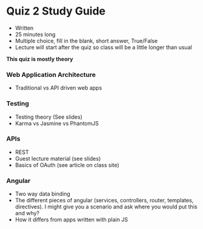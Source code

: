 Quiz 2 Study Guide
==================

* Written
* 25 minutes long
* Multiple choice, fill in the blank, short answer, True/False
* Lecture will start after the quiz so class will be a little longer than usual

__This quiz is mostly theory__

### Web Application Architecture

* Traditional vs API driven web apps

### Testing

* Testing theory (See slides)
* Karma vs Jasmine vs PhantomJS

### APIs

* REST
* Guest lecture material (see slides)
* Basics of OAuth (see article on class site)

### Angular

* Two way data binding
* The different pieces of angular (services, controllers, router, templates, directives). I might give you a scenario and ask where you would put this and why?
* How it differs from apps written with plain JS
